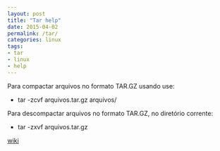 ```yaml
---
layout: post
title: "Tar help"
date: 2015-04-02
permalink: /tar/
categories: linux
tags:
- tar
- linux
- help
---
```


Para compactar arquivos no formato TAR.GZ usando use:

* tar -zcvf arquivos.tar.gz arquivos/

Para descompactar arquivos no formato TAR.GZ, no diretório corrente:

* tar -zxvf arquivos.tar.gz


[wiki](https://pt.wikipedia.org/wiki/TAR)
